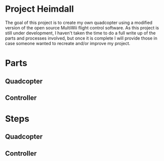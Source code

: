 # Project Heimdall
The goal of this project is to create my own quadcopter using a modified version of the open source MultiWii flight control software.
As this project is still under development, I haven't taken the time to do a full write up of the parts and processes involved, but 
once it is complete I will provide those in case someone wanted to recreate and/or improve my project. 

# Parts
## Quadcopter
## Controller

# Steps
## Quadcopter
## Controller

